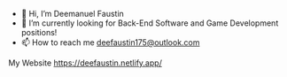 - 👋 Hi, I’m Deemanuel Faustin
- 🌱 I’m currently looking for Back-End Software and Game Development positions!
- 📫 How to reach me deefaustin175@outlook.com

My Website https://deefaustin.netlify.app/

<!---
DFaustin175/DFaustin175 is a ✨ special ✨ repository because its `README.md` (this file) appears on your GitHub profile.
You can click the Preview link to take a look at your changes.
--->
